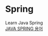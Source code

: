 # Spring
Learn Java Spring<br>
[JAVA SPRING 용어](https://github.com/Sonchaegeon/spring-in-action/blob/master/term.md)
